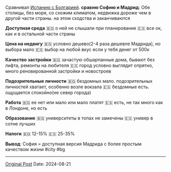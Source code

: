 Сравнивал [Испанию с Болгарией](1323.md). **сравню Софию и Мадрид**: Обе столицы, без моря, со схожим климатом, недвижка дороже чем в другой части страны. на этом сходства и заканчиваются

**Доступная среда**
🇧🇬 о ней не слышали при планирование
🇪🇸 все ок, как и в остальной части страны

**Цена на недвигу**
🇧🇬 условно дешево(2-4 раза дешевле Мадрида), но выбора мало
🇪🇸 выбор на любой вкус если у тебя денег от 500к

**Качество застройки**
🇧🇬 зачастую обшарпанные дома, бывают без лифта, ремонты на любителя
🇪🇸 город условно выглядит опрятно, много реновированной застройки и новостроев

**Подозрительные личности**
🇧🇬 бездомных мало. подозрительных личностей хватает, особенно возле вокзала
🇪🇸 бездомные есть. ощущается спокойно(не север города)

**Работа**
🇧🇬 ее нет или мало или мало платят
🇪🇸 есть, не так много как в Лондоне, но есть 

**Образование**
🇧🇬 университеты в топах не замечены
🇪🇸 универ в сотне лучших

**Налоги**
🇧🇬 12-15%
🇪🇸 25-35%

**Вывод**: София = доступная версия Мадрида с более простым качеством жизни
#city #bg

---
[Original Post](https://t.me/lev2tarragona/2512)
Date: 2024-08-21
